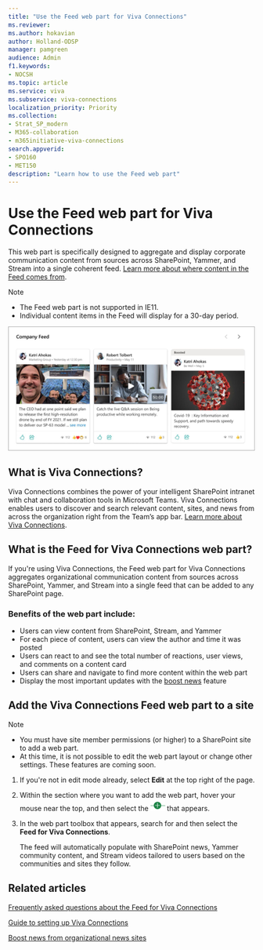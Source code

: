 ```yaml
---
title: "Use the Feed web part for Viva Connections"
ms.reviewer: 
ms.author: hokavian
author: Holland-ODSP
manager: pamgreen
audience: Admin
f1.keywords:
- NOCSH
ms.topic: article
ms.service: viva
ms.subservice: viva-connections
localization_priority: Priority
ms.collection:  
- Strat_SP_modern
- M365-collaboration
- m365initiative-viva-connections 
search.appverid:
- SPO160
- MET150
description: "Learn how to use the Feed web part"
---
```


# Use the Feed web part for Viva Connections

This web part is specifically designed to aggregate and display corporate communication content from sources across SharePoint, Yammer, and Stream into a single coherent feed. [Learn more about where content in the Feed comes from](/viva/connections/faqs-viva-connections-feed).

> [!NOTE]
> - The Feed web part is not supported in IE11.
> - Individual content items in the Feed will display for a 30-day period.

![Screenshot of company feed](../media/company-feed.png)

## What is Viva Connections?

Viva Connections combines the power of your intelligent SharePoint intranet with chat and collaboration tools in Microsoft Teams. Viva Connections enables users to discover and search relevant content, sites, and news from across the organization right from the Team’s app bar. [Learn more about Viva Connections](/viva/connections/viva-connections-overview).

## What is the Feed for Viva Connections web part?

If you're using Viva Connections, the Feed web part for Viva Connections aggregates organizational communication content from sources across SharePoint, Yammer, and Stream into a single feed that can be added to any SharePoint page.

### Benefits of the web part include:

 - Users can view content from SharePoint, Stream, and Yammer
 - For each piece of content, users can view the author and time it was posted
 - Users can react to and see the total number of reactions, user views, and comments on a content card
 - Users can share and navigate to find more content within the web part
 - Display the most important updates with the [boost news](https://support.microsoft.com/office/boost-news-from-organization-news-sites-46ad8dc5-8f3b-4d81-853d-8bbbdd0f9c83) feature
 

   
## Add the Viva Connections Feed web part to a site

> [!NOTE]
> - You must have site member permissions (or higher) to a SharePoint site to add a web part.
> - At this time, it is not possible to edit the web part layout or change other settings. These features are coming soon.

 1. If you're not in edit mode already, select **Edit** at the top right of the page. 

 2. Within the section where you want to add the web part, hover your mouse near the top, and then select the ![icon](../media/circle-icon.png) that appears.

 3. In the web part toolbox that appears, search for and then select the **Feed for Viva Connections**.
 
    The feed will automatically populate with SharePoint news, Yammer community content, and Stream videos tailored to users based on the communities and sites they follow.


## Related articles

[Frequently asked questions about the Feed for Viva Connections](/viva/connections/faqs-viva-connections-feed)

[Guide to setting up Viva Connections](/viva/connections/guide-to-setting-up-viva-connections)

[Boost news from organizational news sites](https://support.microsoft.com/office/boost-news-from-organization-news-sites-46ad8dc5-8f3b-4d81-853d-8bbbdd0f9c83)





 
